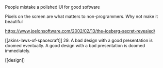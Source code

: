 ---
---

People mistake a polished UI for good software

Pixels on the screen are what matters to non-programmers. Why not make it beautiful

<https://www.joelonsoftware.com/2002/02/13/the-iceberg-secret-revealed/>

[[akins-laws-of-spacecraft]] 29. A bad design with a good presentation is doomed eventually. A good design with a bad presentation is doomed immediately.

[[design]]